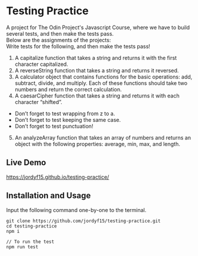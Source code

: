 # Testing Practice
A project for The Odin Project's Javascript Course, where we have to build several tests, and then make the tests pass.  
Below are the assignments of the projects:  
Write tests for the following, and then make the tests pass!  
1. A capitalize function that takes a string and returns it with the first character capitalized.
2. A reverseString function that takes a string and returns it reversed.
3. A calculator object that contains functions for the basic operations: add, subtract, divide, and multiply. Each of these functions should take two numbers and return the correct calculation.
4. A caesarCipher function that takes a string and returns it with each character “shifted”.
- Don’t forget to test wrapping from z to a.
- Don’t forget to test keeping the same case.
- Don’t forget to test punctuation!
5. An analyzeArray function that takes an array of numbers and returns an object with the following properties: average, min, max, and length.
## Live Demo
https://jordyf15.github.io/testing-practice/
## Installation and Usage
Input the following command one-by-one to the terminal.
```
git clone https://github.com/jordyf15/testing-practice.git
cd testing-practice
npm i

// To run the test
npm run test
```
